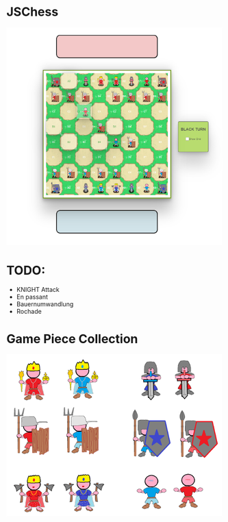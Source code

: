 # JSChess

![Alt text](/assets/img/screen.png?raw=true "JS CHESS")


# TODO:<br>
* KNIGHT Attack<br>
* En passant<br>
* Bauernumwandlung<br>
* Rochade

# Game Piece Collection
![Alt text](/assets/img/Figures.png?raw=true "JS Game Pieces")
